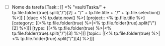  -  [ ] Nome da tarefa
	[Task:: [[ <% "vault/Tasks/" + tp.file.folder(true).split("/")[2] + "/" + tp.file.title + "/" + tp.file.selection() %>]] ]
	[due:: <% tp.date.now() %>]
	[project:: <% tp.file.title %>]
	[category:: [[<% tp.file.folder(true) %>|<% tp.file.folder(true).split("/")[2] %>]]]
	[type:: [[<% tp.file.folder(true) %>|<% tp.file.folder(true).split("/")[3] %>]]]
	[topic:: [[<% tp.file.folder(true) %>|<% tp.file.folder(true).split("/")[4] %>]]]
